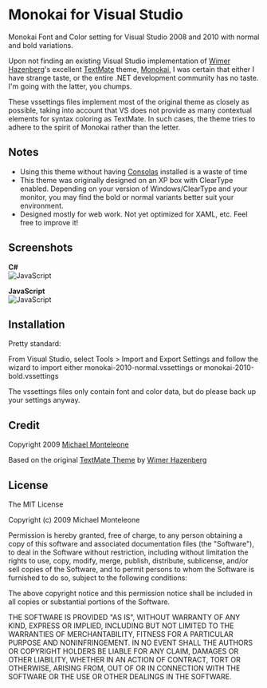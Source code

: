 Monokai for Visual Studio
=========================

Monokai Font and Color setting for Visual Studio 2008 and 2010 with normal and bold variations.

Upon not finding an existing Visual Studio implementation of [Wimer Hazenberg][2]'s excellent [TextMate][5] theme, [Monokai][1], I was certain that either I have strange taste, or the entire .NET development community has no taste.  I'm going with the latter, you chumps.

These vssettings files implement most of the original theme as closely as possible, taking into account that VS does not provide as many contextual elements for syntax coloring as TextMate.  In such cases, the theme tries to adhere to the spirit of Monokai rather than the letter.

Notes
-----
* Using this theme without having [Consolas][3] installed is a waste of time
* This theme was originally designed on an XP box with ClearType enabled.  Depending on your version of Windows/ClearType and your monitor, you may find the bold or normal variants better suit your environment.
* Designed mostly for web work.  Not yet optimized for XAML, etc.  Feel free to improve it!

Screenshots
-----------

**C#**  
![JavaScript](http://github.com/mmonteleone/monokai-vs/raw/master/screenshots/csharp.png)

**JavaScript**  
![JavaScript](http://github.com/mmonteleone/monokai-vs/raw/master/screenshots/javascript.png)

Installation
------------

Pretty standard:

From Visual Studio, select  Tools > Import and Export Settings and follow the wizard to import either monokai-2010-normal.vssettings or monokai-2010-bold.vssettings

The vssettings files only contain font and color data, but do please back up your settings anyway.  

Credit
------

Copyright 2009 [Michael Monteleone][4]

Based on the original [TextMate Theme][1] by [Wimer Hazenberg][2]

License
-------

The MIT License

Copyright (c) 2009 Michael Monteleone

Permission is hereby granted, free of charge, to any person obtaining a copy
of this software and associated documentation files (the "Software"), to deal
in the Software without restriction, including without limitation the rights
to use, copy, modify, merge, publish, distribute, sublicense, and/or sell
copies of the Software, and to permit persons to whom the Software is
furnished to do so, subject to the following conditions:

The above copyright notice and this permission notice shall be included in
all copies or substantial portions of the Software.

THE SOFTWARE IS PROVIDED "AS IS", WITHOUT WARRANTY OF ANY KIND, EXPRESS OR
IMPLIED, INCLUDING BUT NOT LIMITED TO THE WARRANTIES OF MERCHANTABILITY,
FITNESS FOR A PARTICULAR PURPOSE AND NONINFRINGEMENT. IN NO EVENT SHALL THE
AUTHORS OR COPYRIGHT HOLDERS BE LIABLE FOR ANY CLAIM, DAMAGES OR OTHER
LIABILITY, WHETHER IN AN ACTION OF CONTRACT, TORT OR OTHERWISE, ARISING FROM,
OUT OF OR IN CONNECTION WITH THE SOFTWARE OR THE USE OR OTHER DEALINGS IN
THE SOFTWARE.

[1]: http://www.tmthemes.com/theme/Monokai/ "Monokai TextMate Theme"
[2]: http://monokai.nl/ "Wimer Hazenberg"
[3]: http://www.microsoft.com/DOWNLOADS/details.aspx?familyid=22E69AE4-7E40-4807-8A86-B3D36FAB68D3&displaylang=en "Consolas"
[4]: http://michaelmonteleone.net "Michael Monteleone"
[5]: http://macromates.com/ "TextMate"